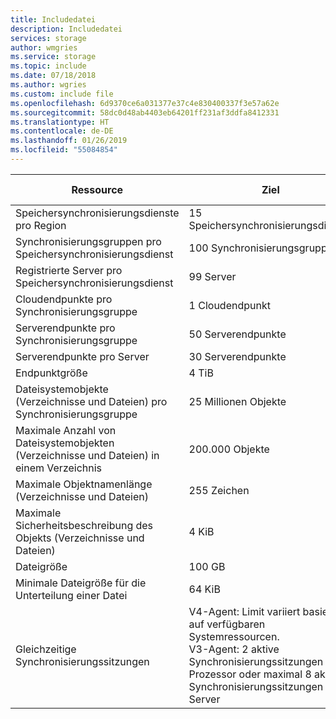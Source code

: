 ```yaml
---
title: Includedatei
description: Includedatei
services: storage
author: wmgries
ms.service: storage
ms.topic: include
ms.date: 07/18/2018
ms.author: wgries
ms.custom: include file
ms.openlocfilehash: 6d9370ce6a031377e37c4e830400337f3e57a62e
ms.sourcegitcommit: 58dc0d48ab4403eb64201ff231af3ddfa8412331
ms.translationtype: HT
ms.contentlocale: de-DE
ms.lasthandoff: 01/26/2019
ms.locfileid: "55084854"
---
```

| Ressource | Ziel | Harte Grenze |
|----------|--------------|------------|
| Speichersynchronisierungsdienste pro Region | 15 Speichersynchronisierungsdienste | JA |
| Synchronisierungsgruppen pro Speichersynchronisierungsdienst | 100 Synchronisierungsgruppen | JA |
| Registrierte Server pro Speichersynchronisierungsdienst | 99 Server | JA |
| Cloudendpunkte pro Synchronisierungsgruppe | 1 Cloudendpunkt | JA |
| Serverendpunkte pro Synchronisierungsgruppe | 50 Serverendpunkte | Nein  |
| Serverendpunkte pro Server | 30 Serverendpunkte | JA |
| Endpunktgröße | 4 TiB | Nein  |
| Dateisystemobjekte (Verzeichnisse und Dateien) pro Synchronisierungsgruppe | 25 Millionen Objekte | Nein  |
| Maximale Anzahl von Dateisystemobjekten (Verzeichnisse und Dateien) in einem Verzeichnis | 200.000 Objekte | JA |
| Maximale Objektnamenlänge (Verzeichnisse und Dateien) | 255 Zeichen | JA |
| Maximale Sicherheitsbeschreibung des Objekts (Verzeichnisse und Dateien) | 4 KiB | JA |
| Dateigröße | 100 GB | Nein  |
| Minimale Dateigröße für die Unterteilung einer Datei | 64 KiB | JA |
| Gleichzeitige Synchronisierungssitzungen | V4-Agent: Limit variiert basierend auf verfügbaren Systemressourcen. <BR> V3-Agent: 2 aktive Synchronisierungssitzungen pro Prozessor oder maximal 8 aktive Synchronisierungssitzungen pro Server | JA
